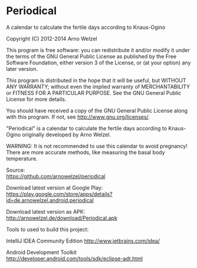 # Periodical
A calendar to calculate the fertile days according to Knaus-Ogino

Copyright (C) 2012-2014 Arno Welzel


This program is free software: you can redistribute it and/or modify
it under the terms of the GNU General Public License as published by
the Free Software Foundation, either version 3 of the License, or
(at your option) any later version.

This program is distributed in the hope that it will be useful,
but WITHOUT ANY WARRANTY; without even the implied warranty of
MERCHANTABILITY or FITNESS FOR A PARTICULAR PURPOSE.  See the
GNU General Public License for more details.

You should have received a copy of the GNU General Public License
along with this program.  If not, see <http://www.gnu.org/licenses/>.


"Periodical" is a calendar to calculate the fertile days according to
Knaus-Ogino originally developed by Arno Welzel.

WARNING: It is not recommended to use this calendar to avoid pregnancy!
There are more accurate methods, like measuring the basal body temperature. 

Source:  
https://github.com/arnowelzel/periodical

Download latest version at Google Play:  
https://play.google.com/store/apps/details?id=de.arnowelzel.android.periodical

Download latest version as APK:  
http://arnowelzel.de/download/Periodical.apk

Tools to used to build this project:

IntelliJ IDEA Community Edition
http://www.jetbrains.com/idea/

Android Development Toolkit  
http://developer.android.com/tools/sdk/eclipse-adt.html
